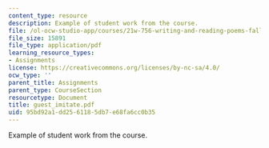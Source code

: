 ```yaml
---
content_type: resource
description: Example of student work from the course.
file: /ol-ocw-studio-app/courses/21w-756-writing-and-reading-poems-fall-2006/95bd92a1dd2561185db7e68fa6cc0b35_guest_imitate.pdf
file_size: 15891
file_type: application/pdf
learning_resource_types:
- Assignments
license: https://creativecommons.org/licenses/by-nc-sa/4.0/
ocw_type: ''
parent_title: Assignments
parent_type: CourseSection
resourcetype: Document
title: guest_imitate.pdf
uid: 95bd92a1-dd25-6118-5db7-e68fa6cc0b35
---
```

Example of student work from the course.